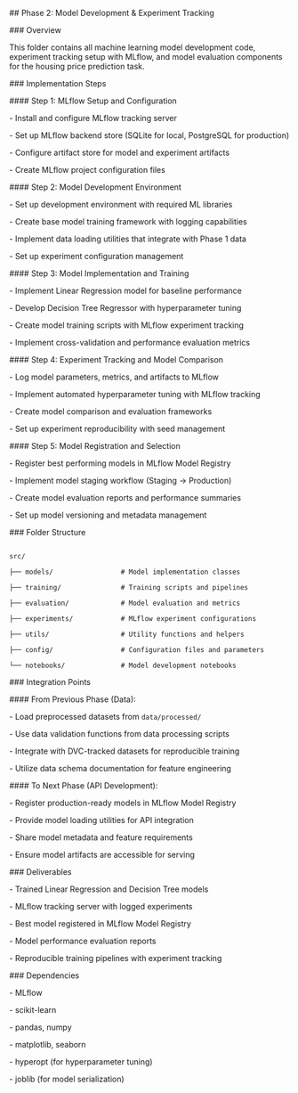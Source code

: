 \## Phase 2: Model Development \& Experiment Tracking



\### Overview

This folder contains all machine learning model development code, experiment tracking setup with MLflow, and model evaluation components for the housing price prediction task.



\### Implementation Steps



\#### Step 1: MLflow Setup and Configuration

\- Install and configure MLflow tracking server

\- Set up MLflow backend store (SQLite for local, PostgreSQL for production)

\- Configure artifact store for model and experiment artifacts

\- Create MLflow project configuration files



\#### Step 2: Model Development Environment

\- Set up development environment with required ML libraries

\- Create base model training framework with logging capabilities

\- Implement data loading utilities that integrate with Phase 1 data

\- Set up experiment configuration management



\#### Step 3: Model Implementation and Training

\- Implement Linear Regression model for baseline performance

\- Develop Decision Tree Regressor with hyperparameter tuning

\- Create model training scripts with MLflow experiment tracking

\- Implement cross-validation and performance evaluation metrics



\#### Step 4: Experiment Tracking and Model Comparison

\- Log model parameters, metrics, and artifacts to MLflow

\- Implement automated hyperparameter tuning with MLflow tracking

\- Create model comparison and evaluation frameworks

\- Set up experiment reproducibility with seed management



\#### Step 5: Model Registration and Selection

\- Register best performing models in MLflow Model Registry

\- Implement model staging workflow (Staging → Production)

\- Create model evaluation reports and performance summaries

\- Set up model versioning and metadata management



\### Folder Structure

```

src/

├── models/                 # Model implementation classes

├── training/               # Training scripts and pipelines

├── evaluation/             # Model evaluation and metrics

├── experiments/            # MLflow experiment configurations

├── utils/                  # Utility functions and helpers

├── config/                 # Configuration files and parameters

└── notebooks/              # Model development notebooks

```



\### Integration Points



\#### From Previous Phase (Data):

\- Load preprocessed datasets from `data/processed/`

\- Use data validation functions from data processing scripts

\- Integrate with DVC-tracked datasets for reproducible training

\- Utilize data schema documentation for feature engineering



\#### To Next Phase (API Development):

\- Register production-ready models in MLflow Model Registry

\- Provide model loading utilities for API integration

\- Share model metadata and feature requirements

\- Ensure model artifacts are accessible for serving



\### Deliverables

\- Trained Linear Regression and Decision Tree models

\- MLflow tracking server with logged experiments

\- Best model registered in MLflow Model Registry

\- Model performance evaluation reports

\- Reproducible training pipelines with experiment tracking



\### Dependencies

\- MLflow

\- scikit-learn

\- pandas, numpy

\- matplotlib, seaborn

\- hyperopt (for hyperparameter tuning)

\- joblib (for model serialization)

